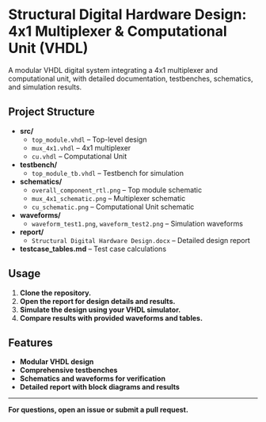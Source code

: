 # Structural Digital Hardware Design: 4x1 Multiplexer & Computational Unit (VHDL)

A modular VHDL digital system integrating a 4x1 multiplexer and computational unit, with detailed documentation, testbenches, schematics, and simulation results.

## Project Structure

- **src/**  
  - `top_module.vhdl` – Top-level design
  - `mux_4x1.vhdl` – 4x1 multiplexer
  - `cu.vhdl` – Computational Unit
- **testbench/**  
  - `top_module_tb.vhdl` – Testbench for simulation
- **schematics/**  
  - `overall_component_rtl.png` – Top module schematic
  - `mux_4x1_schematic.png` – Multiplexer schematic
  - `cu_schematic.png` – Computational Unit schematic
- **waveforms/**  
  - `waveform_test1.png`, `waveform_test2.png` – Simulation waveforms
- **report/**  
  - `Structural Digital Hardware Design.docx` – Detailed design report
- **testcase_tables.md** – Test case calculations

## Usage

1. **Clone the repository.**
2. **Open the report for design details and results.**
3. **Simulate the design using your VHDL simulator.**
4. **Compare results with provided waveforms and tables.**

## Features

- **Modular VHDL design**
- **Comprehensive testbenches**
- **Schematics and waveforms for verification**
- **Detailed report with block diagrams and results**

---

**For questions, open an issue or submit a pull request.**
